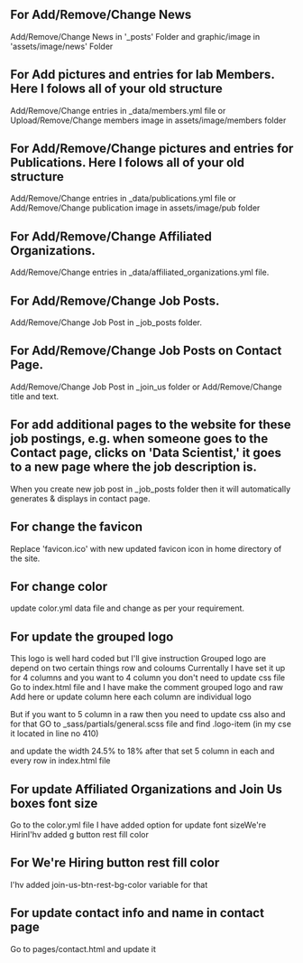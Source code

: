 ## For Add/Remove/Change News

Add/Remove/Change News in '\_posts' Folder and graphic/image in 'assets/image/news' Folder

## For Add pictures and entries for lab Members. Here I folows all of your old structure

Add/Remove/Change entries in \_data/members.yml file or Upload/Remove/Change members image in assets/image/members folder

## For Add/Remove/Change pictures and entries for Publications. Here I folows all of your old structure

Add/Remove/Change entries in \_data/publications.yml file or Add/Remove/Change publication image in assets/image/pub folder

## For Add/Remove/Change Affiliated Organizations.

Add/Remove/Change entries in \_data/affiliated_organizations.yml file.

## For Add/Remove/Change Job Posts.

Add/Remove/Change Job Post in \_job_posts folder.

## For Add/Remove/Change Job Posts on Contact Page.

Add/Remove/Change Job Post in \_join_us folder or Add/Remove/Change title and text.

## For add additional pages to the website for these job postings, e.g. when someone goes to the Contact page, clicks on 'Data Scientist,' it goes to a new page where the job description is.

When you create new job post in \_job_posts folder then it will automatically generates & displays in contact page.

## For change the favicon

Replace 'favicon.ico' with new updated favicon icon in home directory of the site.

## For change color

update color.yml data file and change as per your requirement.

## For update the grouped logo

This logo is well hard coded but I'll give instruction
Grouped logo are depend on two certain things row and coloums
Currentally I have set it up for 4 columns and you want to 4 column you don't need to update css file
Go to index.html file and I have make the comment grouped logo and raw
Add here or update column here each column are individual logo

But if you want to 5 column in a raw then you need to update css also and for that
GO to \_sass/partials/general.scss file and find .logo-item (in my cse it located in line no 410)

and update the width 24.5% to 18%
after that set 5 column in each and every row in index.html file

## For update Affiliated Organizations and Join Us boxes font size
Go to the color.yml file I have added option for update font sizeWe're HirinI'hv added  g button rest fill color

## For We're Hiring button rest fill color
I'hv added  join-us-btn-rest-bg-color variable for that

## For update contact info and name in contact page
Go to pages/contact.html and update it